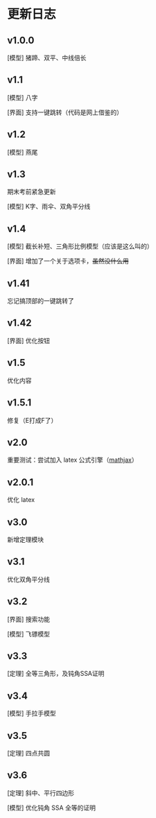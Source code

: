 # 更新日志

## v1.0.0

[模型] 猪蹄、双平、中线倍长

## v1.1

[模型] 八字

[界面] 支持一键跳转（代码是网上借鉴的）

## v1.2

[模型] 燕尾

## v1.3

期末考前紧急更新

[模型] K字、雨伞、双角平分线

## v1.4

[模型] 截长补短、三角形比例模型（应该是这么叫的）

[界面] 增加了一个关于选项卡，~~虽然没什么用~~

## v1.41

忘记搞顶部的一键跳转了

## v1.42

[界面] 优化按钮

## v1.5

优化内容

## v1.5.1

修复（E打成F了）

## v2.0

重要测试：尝试加入 latex 公式引擎（[mathjax](https://www.mathjax.org/)）

## v2.0.1

优化 latex

## v3.0

新增定理模块

## v3.1

优化双角平分线

## v3.2

[界面] 搜索功能

[模型] 飞镖模型

## v3.3

[定理] 全等三角形，及钝角SSA证明

## v3.4

[模型] 手拉手模型

## v3.5

[定理] 四点共圆

## v3.6

[定理] 斜中、平行四边形

[模型] 优化钝角 SSA 全等的证明

